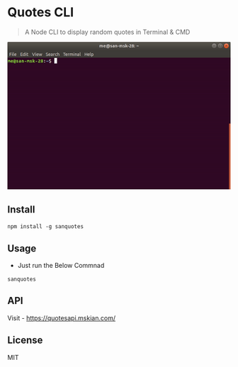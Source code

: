 # Quotes CLI

> A Node CLI to display random quotes in Terminal & CMD

<p align=center>
<img src="https://raw.githubusercontent.com/mskian/quotes-cli/master/screenshot.gif">
</p>

## Install

```
npm install -g sanquotes
```

## Usage

- Just run the Below Commnad

```
sanquotes
```

## API

Visit - https://quotesapi.mskian.com/

## License

MIT